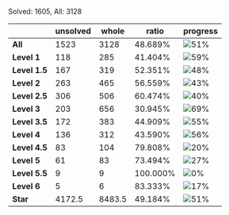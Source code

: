 Solved: 1605, All: 3128

| |unsolved|whole|ratio|progress|
|----|----|----|----|----|
|**All**| 1523 | 3128 | 48.689%| ![51%](https://progress-bar.xyz/51?title=All) |
|**Level 1**| 118 | 285 | 41.404%| ![59%](https://progress-bar.xyz/59?title=All) |
|**Level 1.5**| 167 | 319 | 52.351%| ![48%](https://progress-bar.xyz/48?title=All) |
|**Level 2**| 263 | 465 | 56.559%| ![43%](https://progress-bar.xyz/43?title=All) |
|**Level 2.5**| 306 | 506 | 60.474%| ![40%](https://progress-bar.xyz/40?title=All) |
|**Level 3**| 203 | 656 | 30.945%| ![69%](https://progress-bar.xyz/69?title=All) |
|**Level 3.5**| 172 | 383 | 44.909%| ![55%](https://progress-bar.xyz/55?title=All) |
|**Level 4**| 136 | 312 | 43.590%| ![56%](https://progress-bar.xyz/56?title=All) |
|**Level 4.5**| 83 | 104 | 79.808%| ![20%](https://progress-bar.xyz/20?title=All) |
|**Level 5**| 61 | 83 | 73.494%| ![27%](https://progress-bar.xyz/27?title=All) |
|**Level 5.5**| 9 | 9 | 100.000%| ![0%](https://progress-bar.xyz/0?title=All) |
|**Level 6**| 5 | 6 | 83.333%| ![17%](https://progress-bar.xyz/17?title=All) |
|**Star**|4172.5 | 8483.5 |49.184%| ![51%](https://progress-bar.xyz/51?title=All) |
